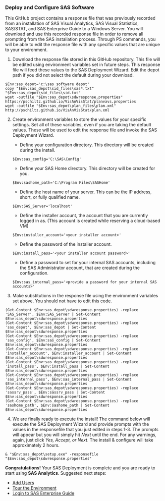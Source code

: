 ### Deploy and Configure SAS Software

This GitHub project contains a response file that was previously recorded from an installation of SAS Visual Analytics, SAS Visual Statistics, SAS/STAT, and SAS Enterprise Guide to a Windows Server.  You will download and use this recorded response file in order to remove all prompting from the SAS installation process.  Through PS commands, you will be able to edit the response file with any specific values that are unique to your environment.

1.  Download the response file stored in this GitHub repository.  This file will be edited using environment variables set in future steps.  This response file will feed these values to the SAS Deployment Wizard.  Edit the depot path if you did not select the default during your download.
```
$Env:sas_depot='c:\sas software depot'
copy "$Env:sas_depot\sid_files\sas*.txt" "$Env:sas_depot\sid_files\sid.txt"
wget -outfile "$Env:sas_depot\sdwresponse.properties" https://pschiltz.github.io/VisAnVisStat/planvavs.properties
wget -outfile "$Env:sas_depot\plan_files\plan.xml" http://pschiltz.github.io/VisAnVisStat/plan.xml
```
2.  Create environment variables to store the values for your specific settings.  Set all of these variables, even if you are taking the default values.  These will be used to edit the response file and invoke the SAS Deployment Wizard.
      * Define your configuration directory.  This directory will be created during the install.  
      ```
      $Env:sas_config='C:\SAS\Config'
      ```
      * Define your SAS Home directory.  This directory will be created for you. 
      ```
      $Env:sashome_path='C:\Program Files\SASHome'
      ```
      * Define the host name of your server.  This can be the IP address, short, or fully qualified name.  
      ```
      $Env:SAS_Server='localhost'
      ```
      * Define the installer account, the account that you are currently logged in as.  (This account is created while reserving a cloud-based VM)  
      ```
      $Env:installer_account='<your installer account>'
      ```
      * Define the password of the installer account. 
      ```
      $Env:install_pass='<your installer account password>'
      ```
      * Define a password to set for your internal SAS accounts, including the SAS Administrator account, that are created during the configuration.  
      ```
      $Env:sas_internal_pass='<provide a password for your internal SAS accounts>'
      ```
      
3.  Make substitutions in the response file using the environment variables set above.  You should not have to edit this code.
```
(Get-Content $Env:sas_depot\sdwresponse.properties) -replace 'SAS_Server', $Env:SAS_Server | Set-Content $Env:sas_depot\sdwresponse.properties
(Get-Content $Env:sas_depot\sdwresponse.properties) -replace 'sas_depot', $Env:sas_depot | Set-Content $Env:sas_depot\sdwresponse.properties
(Get-Content $Env:sas_depot\sdwresponse.properties) -replace 'sas_config', $Env:sas_config | Set-Content $Env:sas_depot\sdwresponse.properties
(Get-Content $Env:sas_depot\sdwresponse.properties) -replace 'installer_account', $Env:installer_account | Set-Content $Env:sas_depot\sdwresponse.properties
(Get-Content $Env:sas_depot\sdwresponse.properties) -replace 'install_pass', $Env:install_pass | Set-Content $Env:sas_depot\sdwresponse.properties
(Get-Content $Env:sas_depot\sdwresponse.properties) -replace 'sas_internal_pass', $Env:sas_internal_pass | Set-Content $Env:sas_depot\sdwresponse.properties
(Get-Content $Env:sas_depot\sdwresponse.properties) -replace 'sassrv_pass', $Env:sassrv_pass | Set-Content $Env:sas_depot\sdwresponse.properties
(Get-Content $Env:sas_depot\sdwresponse.properties) -replace 'sashome_path', $Env:sashome_path | Set-Content $Env:sas_depot\sdwresponse.properties
```
   
4.  We are finally ready to execute the install!  The command below will execute the SAS Deployment Wizard and provide prompts with the values in the responsefile that you just edited in steps 1-3.  The prompts will appear but you will simply hit *Next* until the end.  For any warnings, again, just click *Yes, Accept, or Next*.  The install & configure will take approximately 2 hours.
```
& "$Env:sas_depot\setup.exe" -responsefile "$Env:sas_depot\sdwresponse.properties"
```


**Congratulations!**  Your SAS Deployment is complete and you are ready to start using **SAS Analytics**.
Suggested next steps:
* [Add Users](Add_Users.md)
* [Tour the Environment](Environment_Overview.md)
* [Login to SAS Enterprise Guide](Enterprise_Guide.md)
  

